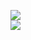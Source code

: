 [![](https://img.shields.io/badge/Made%20With-Github%20Spray-lightgrey.svg?style=for-the-badge&logo=github)](https://github.com/Annihil/github-spray#16385)  
[![](https://i.imgur.com/2DrTn0Z.gif)](https://github.com/Annihil/github-spray)